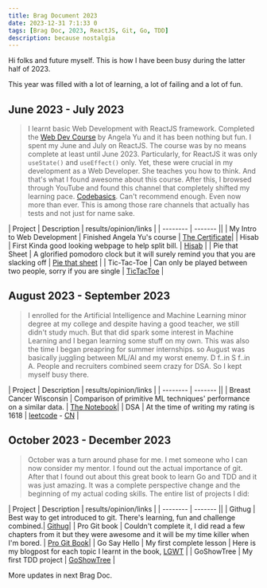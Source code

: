 ```yaml
---
title: Brag Document 2023
date: 2023-12-31 7:1:33 0
tags: [Brag Doc, 2023, ReactJS, Git, Go, TDD]
description: because nostalgia
---
```


Hi folks and future myself. This is how I have been busy during the latter half of 2023.

This year was filled with a lot of learning, a lot of failing and a lot of fun.

## June 2023 - July 2023

> I learnt basic Web Development with ReactJS framework. Completed the [Web Dev Course](https://www.udemy.com/course/the-complete-web-development-bootcamp/) by Angela Yu and it has been nothing but fun. I spent my June and July on ReactJS. The course was by no means complete at least until June 2023. Particularly, for ReactJS it was only `useState()` and `useEffect()` only. Yet, these were crucial in my development as a Web Developer. She teaches you how to think. And that's what I found awesome about this course. After this, I browsed through YouTube and found this channel that completely shifted my learning pace. [Codebasics](https://www.youtube.com/@Codevolution). Can't recommend enough. Even now more than ever. This is among those rare channels that actually has tests and not just for name sake.

| Project    | Description | results/opinion/links |
| -------- | ------- ||
| My Intro to Web Development | Finished Angela Yu's course | [The Certificate](https://www.udemy.com/certificate/UC-98e59970-6ee7-4744-b978-1bfd75328ba6/)|
| Hisab | First Kinda good looking webpage to help split bill. | [Hisab](https://github.com/Rahul-NITD/hisab) |
| Pie that Sheet | A glorified pomodoro clock but it will surely remind you that you are slacking off | [Pie that sheet](https://github.com/Rahul-NITD/pie-that-sheet) |
| Tic-Tac-Toe | Can only be played between two people, sorry if you are single | [TicTacToe](https://github.com/Rahul-NITD/tictactoe-multiplayer) |

## August 2023 - September 2023

> I enrolled for the Artificial Intelligence and Machine Learning minor degree at my college and despite having a good teacher, we still didn't study much. But that did spark some interest in Machine Learning and I began learning some stuff on my own. This was also the time I began preapring for summer internships. so August was basically juggling between ML/AI and my worst enemy. D f..in S f..in A. People and recruiters combined seem crazy for DSA. So I kept myself busy there. 

| Project    | Description | results/opinion/links |
| -------- | ------- ||
| Breast Cancer Wisconsin | Comparison of primitive ML techniques' performance on a similar data. | [The Notebook](https://colab.research.google.com/drive/1UNhb1fQtAgZiGHU3DZoKZxj1hjqm8p6k?usp=sharing)|
| DSA | At the time of writing my rating is 1618 | [leetcode](https://leetcode.com/doctorxeno/) - [CN](https://www.codingninjas.com/studio/profile/0a934fa5-b62b-4e1b-adec-29b6c1edcd91) |

## October 2023 - December 2023

> October was a turn around phase for me. I met someone who I can now consider my mentor. I found out the actual importance of git. After that I found out about this great book to learn Go and TDD and it was just amazing. It was a complete perspective change and the beginning of my actual coding skills.
The entire list of projects I did:

| Project    | Description | results/opinion/links |
| -------- | ------- ||
| Githug  | Best way to get introduced to git. There's learning, fun and challenge combined.| [Githug](https://github.com/Gazler/githug)|
| Pro Git book | Couldn't complete it, I did read a few chapters from it but they were awesome and it will be my time killer when I'm bored. | [Pro Git Book](https://git-scm.com/book/en/v2)|
| Go Say Hello | My first complete lesson | Here is my blogpost for each topic I learnt in the book, [LGWT](TODO) |
| GoShowTree | My first TDD project | [GoShowTree](https://github.com/Rahul-NITD/goshowtree) |

More updates in next Brag Doc.
